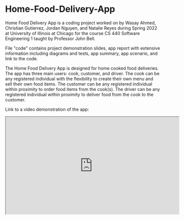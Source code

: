 # Home-Food-Delivery-App

Home Food Delivery App is a coding project worked on by Wasay Ahmed, Christian Gutierrez, Jordan Nguyen, and Natalie Reyes during Spring 2022 at University of Illinois at Chicago for the course CS 440 Software Engineering 1 taught by Professor John Bell.


File "code" contains project demonstration slides, app report with extensive information including diagrams and tests, app summary, app scenario, and link to the code.


The Home Food Delivery App is designed for home cooked food deliveries. The app has three main users: cook, customer, and driver. The cook can be any registered individual with the flexibility to create their own menu and sell their own food items. The customer can be any registered individual within proximity to order food items from the cook(s). The driver can be any registered individual within proximity to deliver food from the cook to the customer.


Link to a video demonstration of the app:
<iframe width="560" height="315" src="https://www.youtube.com/embed/b0HyVivwyVg<img width="101" alt="image" src="https://github.com/Wasay-A/Home-Food-Delivery-App/assets/98603984/87e1f06c-a9c1-4c2c-af95-07c064c4d481">
" frameborder="0" allow="accelerometer; autoplay; clipboard-write; encrypted-media; gyroscope; picture-in-picture" allowfullscreen></iframe>




